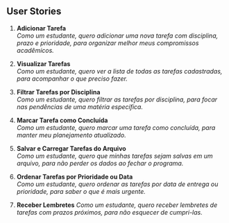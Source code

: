 ## User Stories

1. **Adicionar Tarefa**  
   *Como um estudante, quero adicionar uma nova tarefa com disciplina, prazo e prioridade, para organizar melhor meus compromissos acadêmicos.*

2. **Visualizar Tarefas**  
   *Como um estudante, quero ver a lista de todas as tarefas cadastradas, para acompanhar o que preciso fazer.*

3. **Filtrar Tarefas por Disciplina**  
   *Como um estudante, quero filtrar as tarefas por disciplina, para focar nas pendências de uma matéria específica.*

4. **Marcar Tarefa como Concluída**  
   *Como um estudante, quero marcar uma tarefa como concluída, para manter meu planejamento atualizado.*

5. **Salvar e Carregar Tarefas do Arquivo**  
   *Como um estudante, quero que minhas tarefas sejam salvas em um arquivo, para não perder os dados ao fechar o programa.*

6. **Ordenar Tarefas por Prioridade ou Data**   
   *Como um estudante, quero ordenar as tarefas por data de entrega ou prioridade, para saber o que é mais urgente.*

7. **Receber Lembretes**
   *Como um estudante, quero receber lembretes de tarefas com prazos próximos, para não esquecer de cumpri-las.*
